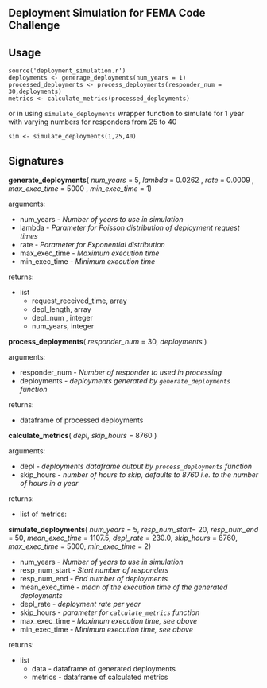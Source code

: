 Deployment Simulation for FEMA Code Challenge
------------

## Usage

```{R}
source('deployment_simulation.r')
deployments <- generage_deployments(num_years = 1)
processed_deployments <- process_deployments(responder_num = 30,deployments)
metrics <- calculate_metrics(processed_deployments)
```
or in using `simulate_deployments` wrapper function to simulate for 1 year with varying numbers for responders from 25 to 40
```{R}
sim <- simulate_deployments(1,25,40)
```
## Signatures

**generate_deployments**( *num_years* = 5, *lambda* = 0.0262 , *rate* =  0.0009 , *max_exec_time* = 5000 , *min_exec_time* = 1) 

arguments:

- num_years -  *Number of years to use in simulation* 
- lambda -  *Parameter for Poisson distribution of deployment request times*
- rate -  *Parameter for Exponential distribution*
- max_exec_time -  *Maximum execution time*
- min_exec_time -  *Minimum execution time*

returns:

- list
  - request_received_time, array
  - depl_length, array
  - depl_num , integer
  - num_years, integer
  

**process_deployments**( *responder_num* = 30, *deployments* )

arguments:

- responder_num - *Number of responder to used in processing*
- deployments - *deployments generated by `generate_deployments` function*

returns:

- dataframe of processed deployments

**calculate_metrics**( *depl*, *skip_hours* = 8760 )

arguments:

- depl - *deployments dataframe output by `process_deployments` function*
- skip_hours - *number of hours to skip, defaults to 8760 i.e. to the number of hours in a year*

returns:

- list of metrics:



**simulate_deployments**(
    *num_years* = 5,
    *resp_num_start*= 20, 
    *resp_num_end* = 50, 
    *mean_exec_time* = 1107.5, 
    *depl_rate* =  230.0,
    *skip_hours* = 8760,
    *max_exec_time* = 5000,
    *min_exec_time* = 2)

- num_years - *Number of years to use in simulation*
- resp_num_start - *Start number of responders*
- resp_num_end - *End number of deployments*
- mean_exec_time - *mean of the execution time of the generated deployments*
- depl_rate - *deployment rate per year*
- skip_hours - *parameter for `calculate_metrics` function*
- max_exec_time - *Maximum execution time, see above*
- min_exec_time - *Minimum execution time, see above*

returns:

- list
  - data - dataframe of generated deployments
  - metrics - dataframe of calculated metrics







